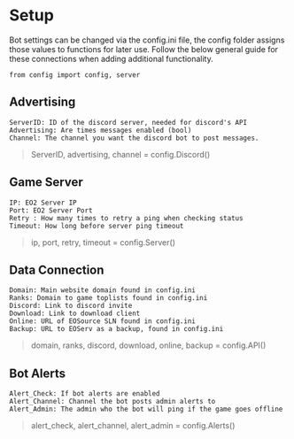 # Setup #
Bot settings can be changed via the config.ini file, the config folder assigns those values to functions for later use. Follow the below general guide for these connections when adding additional functionality.

```
from config import config, server
```

## Advertising ##
```
ServerID: ID of the discord server, needed for discord's API
Advertising: Are times messages enabled (bool)
Channel: The channel you want the discord bot to post messages.
```
> ServerID, advertising, channel = config.Discord()

## Game Server ##
```
IP: EO2 Server IP
Port: EO2 Server Port
Retry : How many times to retry a ping when checking status
Timeout: How long before server ping timeout
```
> ip, port, retry, timeout = config.Server()

## Data Connection ##
```
Domain: Main website domain found in config.ini
Ranks: Domain to game toplists found in config.ini
Discord: Link to discord invite
Download: Link to download client
Online: URL of EOSource SLN found in config.ini
Backup: URL to EOServ as a backup, found in config.ini
```
> domain, ranks, discord, download, online, backup = config.API()

## Bot Alerts ##
```
Alert_Check: If bot alerts are enabled
Alert_Channel: Channel the bot posts admin alerts to
Alert_Admin: The admin who the bot will ping if the game goes offline
```
> alert_check, alert_channel, alert_admin = config.Alerts()
